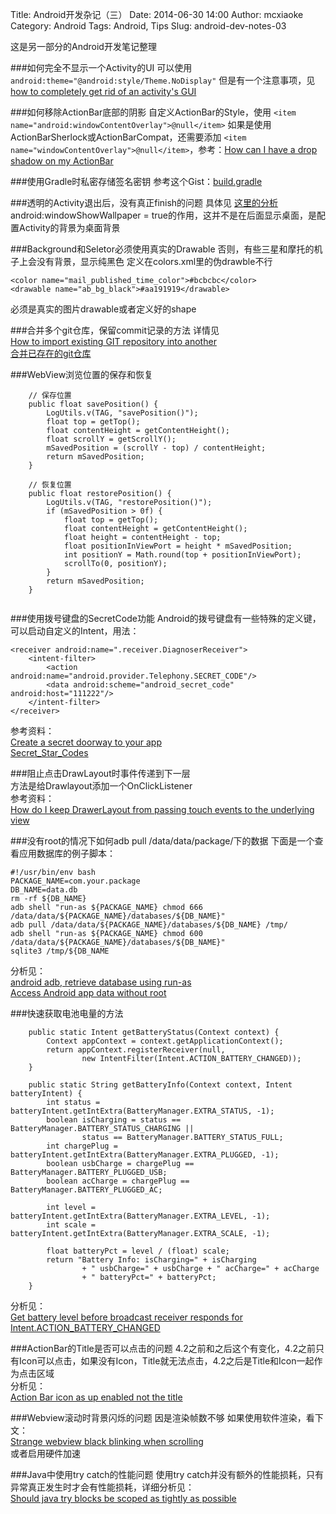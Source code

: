 Title: Android开发杂记（三）
Date: 2014-06-30 14:00
Author: mcxiaoke
Category: Android
Tags: Android, Tips
Slug: android-dev-notes-03

这是另一部分的Android开发笔记整理

###如何完全不显示一个Activity的UI
可以使用 `android:theme="@android:style/Theme.NoDisplay"` 但是有一个注意事项，见
[how to completely get rid of an activity's GUI](http://stackoverflow.com/questions/4551868/how-to-completely-get-rid-of-an-activitys-gui-avoid-a-black-screen)

###如何移除ActionBar底部的阴影
自定义ActionBar的Style，使用 `<item name="android:windowContentOverlay">@null</item>` 如果是使用ActionBarSherlock或ActionBarCompat，还需要添加 `<item name="windowContentOverlay">@null</item>`，参考：[How can I have a drop shadow on my ActionBar](http://stackoverflow.com/questions/11448679/how-can-i-have-a-drop-shadow-on-my-actionbar-actionbarsherlock)

###使用Gradle时私密存储签名密钥
参考这个Gist：[build.gradle](https://gist.github.com/mcxiaoke/8450376)

###透明的Activity退出后，没有真正finish的问题
具体见 
[这里的分析](http://blog.sina.com.cn/s/blog_601cbd070100npf8.html)  
android:windowShowWallpaper = true的作用，这并不是在后面显示桌面，是配置Activity的背景为桌面背景

###Background和Seletor必须使用真实的Drawable
否则，有些三星和摩托的机子上会没有背景，显示纯黑色
定义在colors.xml里的伪drawble不行  
```
<color name="mail_published_time_color">#bcbcbc</color>  
<drawable name="ab_bg_black">#aa191919</drawable>
```  

必须是真实的图片drawable或者定义好的shape

###合并多个git仓库，保留commit记录的方法
详情见  
[How to import existing GIT repository into another](http://stackoverflow.com/questions/1683531/how-to-import-existing-git-repository-into-another)  
[合并已存在的git仓库](https://github.com/deercoder/Linux/blob/master/Git/git_merge_local_repos.md)  

###WebView浏览位置的保存和恢复
```
    // 保存位置
    public float savePosition() {
        LogUtils.v(TAG, "savePosition()");
        float top = getTop();
        float contentHeight = getContentHeight();
        float scrollY = getScrollY();
        mSavedPosition = (scrollY - top) / contentHeight;
        return mSavedPosition;
    }
    
    // 恢复位置
    public float restorePosition() {
        LogUtils.v(TAG, "restorePosition()");
        if (mSavedPosition > 0f) {
            float top = getTop();
            float contentHeight = getContentHeight();
            float height = contentHeight - top;
            float positionInViewPort = height * mSavedPosition;
            int positionY = Math.round(top + positionInViewPort);
            scrollTo(0, positionY);
        }
        return mSavedPosition;
    }
    
```

###使用拨号键盘的SecretCode功能
Android的拨号键盘有一些特殊的定义键，可以启动自定义的Intent，用法：  
```
<receiver android:name=".receiver.DiagnoserReceiver">
    <intent-filter>
        <action android:name="android.provider.Telephony.SECRET_CODE"/>
        <data android:scheme="android_secret_code" android:host="111222"/>
    </intent-filter>
</receiver>
```

参考资料：  
[Create a secret doorway to your app](http://udinic.wordpress.com/2013/05/17/create-a-secret-doorway-to-your-app/)  
[Secret_Star_Codes](https://code.google.com/p/android-roms/wiki/Secret_Star_Codes)  


###阻止点击DrawLayout时事件传递到下一层  
方法是给Drawlayout添加一个OnClickListener  
参考资料：  
[How do I keep DrawerLayout from passing touch events to the underlying view](http://stackoverflow.com/questions/18811973/android-how-do-i-keep-drawerlayout-from-passing-touch-events-to-the-underlying)  

###没有root的情况下如何adb pull /data/data/package/下的数据
下面是一个查看应用数据库的例子脚本：  
```
#!/usr/bin/env bash
PACKAGE_NAME=com.your.package
DB_NAME=data.db
rm -rf ${DB_NAME}
adb shell "run-as ${PACKAGE_NAME} chmod 666 /data/data/${PACKAGE_NAME}/databases/${DB_NAME}"
adb pull /data/data/${PACKAGE_NAME}/databases/${DB_NAME} /tmp/
adb shell "run-as ${PACKAGE_NAME} chmod 600 /data/data/${PACKAGE_NAME}/databases/${DB_NAME}"
sqlite3 /tmp/${DB_NAME
```

分析见：  
 [android adb, retrieve database using run-as](http://stackoverflow.com/questions/18471780/android-adb-retrieve-database-using-run-as)  
[Access Android app data without root](http://blog.shvetsov.com/2013/02/access-android-app-data-without-root.html)  

###快速获取电池电量的方法
```
    public static Intent getBatteryStatus(Context context) {
        Context appContext = context.getApplicationContext();
        return appContext.registerReceiver(null,
                new IntentFilter(Intent.ACTION_BATTERY_CHANGED));
    }

    public static String getBatteryInfo(Context context, Intent batteryIntent) {
        int status = batteryIntent.getIntExtra(BatteryManager.EXTRA_STATUS, -1);
        boolean isCharging = status == BatteryManager.BATTERY_STATUS_CHARGING ||
                status == BatteryManager.BATTERY_STATUS_FULL;
        int chargePlug = batteryIntent.getIntExtra(BatteryManager.EXTRA_PLUGGED, -1);
        boolean usbCharge = chargePlug == BatteryManager.BATTERY_PLUGGED_USB;
        boolean acCharge = chargePlug == BatteryManager.BATTERY_PLUGGED_AC;

        int level = batteryIntent.getIntExtra(BatteryManager.EXTRA_LEVEL, -1);
        int scale = batteryIntent.getIntExtra(BatteryManager.EXTRA_SCALE, -1);

        float batteryPct = level / (float) scale;
        return "Battery Info: isCharging=" + isCharging
                + " usbCharge=" + usbCharge + " acCharge=" + acCharge
                + " batteryPct=" + batteryPct;
    }
```

分析见：  
[Get battery level before broadcast receiver responds for Intent.ACTION_BATTERY_CHANGED](http://stackoverflow.com/questions/3661464/get-battery-level-before-broadcast-receiver-responds-for-intent-action-battery-c)  

###ActionBar的Title是否可以点击的问题
4.2之前和之后这个有变化，4.2之前只有Icon可以点击，如果没有Icon，Title就无法点击，4.2之后是Title和Icon一起作为点击区域  
分析见：  
[Action Bar icon as up enabled not the title](http://stackoverflow.com/questions/16209963/action-bar-icon-as-up-enabled-not-the-title/16216966#16216966) 

###Webview滚动时背景闪烁的问题
因是渲染帧数不够
如果使用软件渲染，看下文：  
[Strange webview black blinking when scrolling](http://stackoverflow.com/questions/17315815/strange-webview-black-blinking-when-scrolling)  
或者启用硬件加速


###Java中使用try catch的性能问题
使用try catch并没有额外的性能损耗，只有异常真正发生时才会有性能损耗，详细分析见：   
[Should java try blocks be scoped as tightly as possible](http://stackoverflow.com/questions/2633834/should-java-try-blocks-be-scoped-as-tightly-as-possible)



